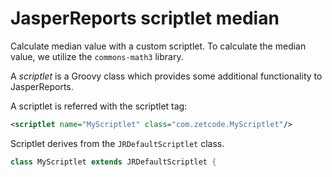 # JasperReports scriptlet median

Calculate median value with a custom scriptlet.  To calculate the median value, we utilize the 
`commons-math3` library.  

A *scriptlet* is a Groovy class which provides some additional functionality to JasperReports.  

A scriptlet is referred with the scriptlet tag:  

```xml
<scriptlet name="MyScriptlet" class="com.zetcode.MyScriptlet"/>
```

Scriptlet derives from the `JRDefaultScriptlet` class. 

```groovy
class MyScriptlet extends JRDefaultScriptlet {
```
